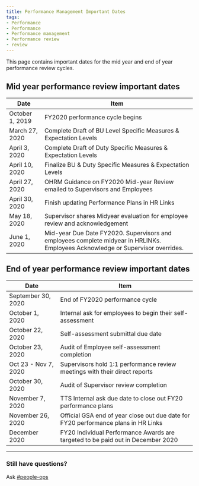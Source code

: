 ```yaml
---
title: Performance Management Important Dates
tags:
- Performance
- Performance
- Performance management
- Performance review
- review
---
```


This page contains important dates for the mid year and end of year performance review cycles.

## Mid year performance review important dates

Date | Item
-------|-------
October 1, 2019 | FY2020 performance cycle begins
March 27, 2020 | Complete Draft of BU Level Specific Measures & Expectation Levels
April 3, 2020 | Complete Draft of Duty Specific Measures & Expectation Levels
April 10, 2020 | Finalize BU & Duty Specific Measures & Expectation Levels
April 27, 2020 | OHRM Guidance on FY2020 Mid-year Review emailed to Supervisors and Employees
April 30, 2020 | Finish updating Performance Plans in HR Links
May 18, 2020 | Supervisor shares Midyear evaluation for employee review and acknowledgement
June 1, 2020 | Mid-year Due Date FY2020. Supervisors and employees complete midyear in HRLINKs.  Employees Acknowledge or Supervisor overrides.

## End of year performance review important dates

Date | Item
-------|-------
September 30, 2020 | End of FY2020 performance cycle
October 1, 2020 | Internal ask for employees to begin their self-assessment
October 22, 2020 | Self-assessment submittal due date
October 23, 2020 | Audit of Employee self-assessment completion
Oct 23 - Nov 7, 2020 | Supervisors hold 1:1 performance review meetings with their direct reports
October 30, 2020 | Audit of Supervisor review completion
November 7, 2020 | TTS Internal ask due date to close out FY20 performance plans
November 26, 2020 | Official GSA end of year close out due date for FY20 performance plans in HR Links
December 2020 | FY20 Individual Performance Awards are targeted to be paid out in December 2020

--------------------------------------------------------------------------------

### Still have questions?

Ask [#people-ops](https://gsa-tts.slack.com/messages/people-ops)
